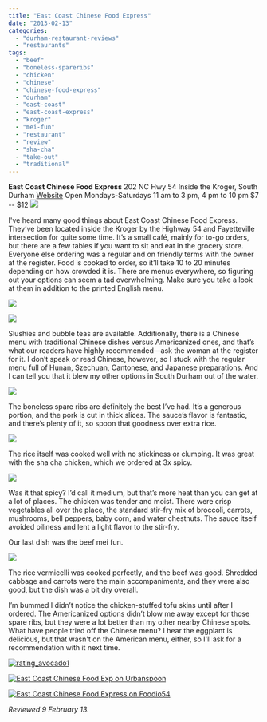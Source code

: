 ```yaml
---
title: "East Coast Chinese Food Express"
date: "2013-02-13"
categories: 
  - "durham-restaurant-reviews"
  - "restaurants"
tags: 
  - "beef"
  - "boneless-spareribs"
  - "chicken"
  - "chinese"
  - "chinese-food-express"
  - "durham"
  - "east-coast"
  - "east-coast-express"
  - "kroger"
  - "mei-fun"
  - "restaurant"
  - "review"
  - "sha-cha"
  - "take-out"
  - "traditional"
---
```


**East Coast Chinese Food Express** 202 NC Hwy 54 Inside the Kroger, South Durham [Website](http://www.eastcoastchinesefoodexpress.com/) Open Mondays-Saturdays 11 am to 3 pm, 4 pm to 10 pm $7 -- $12 [![](http://carpedurham.com/wp-content/uploads/2013/02/East-Coast-Express-00.jpg)](http://carpedurham.com/?attachment_id=23094)

I've heard many good things about East Coast Chinese Food Express. They’ve been located inside the Kroger by the Highway 54 and Fayetteville intersection for quite some time. It’s a small café, mainly for to-go orders, but there are a few tables if you want to sit and eat in the grocery store. Everyone else ordering was a regular and on friendly terms with the owner at the register. Food is cooked to order, so it’ll take 10 to 20 minutes depending on how crowded it is. There are menus everywhere, so figuring out your options can seem a tad overwhelming. Make sure you take a look at them in addition to the printed English menu.

[![](http://carpedurham.com/wp-content/uploads/2013/02/East-Coast-Express-02.jpg)](http://carpedurham.com/?attachment_id=23100)

[![](http://carpedurham.com/wp-content/uploads/2013/02/East-Coast-Express-01.jpg)](http://carpedurham.com/?attachment_id=23099)

Slushies and bubble teas are available. Additionally, there is a Chinese menu with traditional Chinese dishes versus Americanized ones, and that’s what our readers have highly recommended—ask the woman at the register for it. I don’t speak or read Chinese, however, so I stuck with the regular menu full of Hunan, Szechuan, Cantonese, and Japanese preparations. And I can tell you that it blew my other options in South Durham out of the water.

[![](http://carpedurham.com/wp-content/uploads/2013/02/East-Coast-Express-03.jpg)](http://carpedurham.com/?attachment_id=23098)

The boneless spare ribs are definitely the best I’ve had. It’s a generous portion, and the pork is cut in thick slices. The sauce’s flavor is fantastic, and there’s plenty of it, so spoon that goodness over extra rice.

[![](http://carpedurham.com/wp-content/uploads/2013/02/East-Coast-Express-04.jpg)](http://carpedurham.com/?attachment_id=23096)

The rice itself was cooked well with no stickiness or clumping. It was great with the sha cha chicken, which we ordered at 3x spicy.

[![](http://carpedurham.com/wp-content/uploads/2013/02/East-Coast-Express-06.jpg)](http://carpedurham.com/?attachment_id=23095)

Was it that spicy? I’d call it medium, but that’s more heat than you can get at a lot of places. The chicken was tender and moist. There were crisp vegetables all over the place, the standard stir-fry mix of broccoli, carrots, mushrooms, bell peppers, baby corn, and water chestnuts. The sauce itself avoided oiliness and lent a light flavor to the stir-fry.

Our last dish was the beef mei fun.

[![](http://carpedurham.com/wp-content/uploads/2013/02/East-Coast-Express-05.jpg)](http://carpedurham.com/?attachment_id=23097)

The rice vermicelli was cooked perfectly, and the beef was good. Shredded cabbage and carrots were the main accompaniments, and they were also good, but the dish was a bit dry overall.

I’m bummed I didn’t notice the chicken-stuffed tofu skins until after I ordered. The Americanized options didn’t blow me away except for those spare ribs, but they were a lot better than my other nearby Chinese spots. What have people tried off the Chinese menu? I hear the eggplant is delicious, but that wasn't on the American menu, either, so I'll ask for a recommendation with it next time.

[![rating_avocado1](http://s3.amazonaws.com/thegourmez-wpmedia/2009/02/rating_avocado1.gif)](http://www.thegourmez.com/2009/02/restaurant-review-nanas-durham/rating_avocado1/)

[![East Coast Chinese Food Exp on Urbanspoon](http://www.urbanspoon.com/b/link/290742/minilink.gif)](http://www.urbanspoon.com/r/25/290742/restaurant/South-Durham/East-Coast-Chinese-Food-Exp-Durham)

[![East Coast Chinese Food Express on Foodio54](http://foodio54.com/images/badge-1-b3043.jpg)](http://foodio54.com/restaurant/Durham-NC/b3043/East-Coast-Chinese-Food-Express)

_Reviewed 9 February 13._
